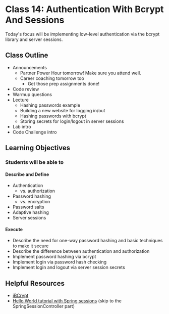 # Class 14: Authentication With Bcrypt And Sessions

Today's focus will be implementing low-level authentication via the bcrypt library and server sessions.

## Class Outline

- Announcements
  - Partner Power Hour tomorrow! Make sure you attend well.
  - Career coaching tomorrow too
    - Get those prep assignments done!
- Code review
- Warmup questions
- Lecture
  - Hashing passwords example
  - Building a new website for logging in/out
  - Hashing passwords with bcrypt
  - Storing secrets for login/logout in server sessions
- Lab intro
- Code Challenge intro

## Learning Objectives

### Students will be able to

#### Describe and Define

- Authentication
  - vs. authorization
- Password hashing
  - vs. encryption
- Password salts
- Adaptive hashing
- Server sessions

#### Execute

- Describe the need for one-way password hashing and basic techniques to make it secure
- Describe the difference between authentication and authorization
- Implement password hashing via bcrypt
- Implement login via password hash checking
- Implement login and logout via server session secrets

## Helpful Resources

- [jBCrypt](https://www.mindrot.org/projects/jBCrypt/)
- [Hello World tutorial with Spring sessions](https://www.javainuse.com/spring/springboot_session) (skip to the SpringSessionController part)
